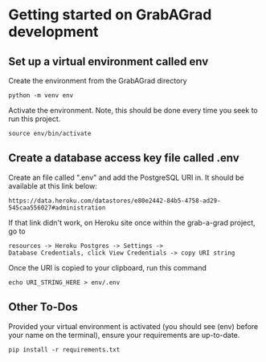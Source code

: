 # Getting started on GrabAGrad development

## Set up a virtual environment called env
Create the environment from the GrabAGrad directory
```
python -m venv env
```
Activate the environment. Note, this should be done every time you seek to run this project.
```
source env/bin/activate
```

## Create a database access key file called .env
Create an file called ".env" and add the PostgreSQL URI in. It should be available at this link below: 
```
https://data.heroku.com/datastores/e80e2442-84b5-4758-ad29-545caa556027#administration
```
If that link didn't work, on Heroku site once within the grab-a-grad project, go to
```
resources -> Heroku Postgres -> Settings -> 
Database Credentials, click View Credentials -> copy URI string
```

Once the URI is copied to your clipboard, run this command
```
echo URI_STRING_HERE > env/.env
```

## Other To-Dos
Provided your virtual environment is activated (you should see (env) before your name on the terminal),
ensure your requirements are up-to-date.
```
pip install -r requirements.txt
```


